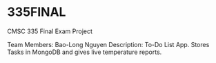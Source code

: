 # 335FINAL
CMSC 335 Final Exam Project

Team Members: Bao-Long Nguyen
Description: To-Do List App. Stores Tasks in MongoDB and gives live temperature reports. 
